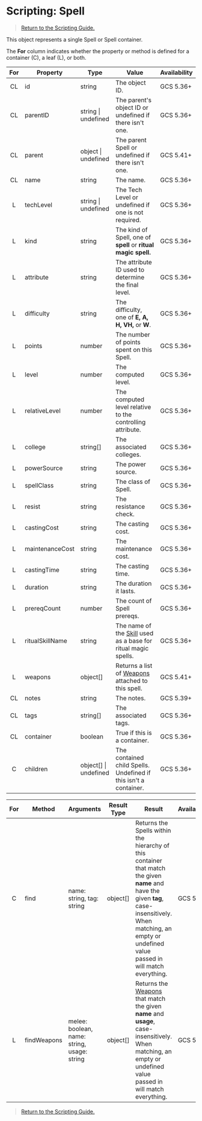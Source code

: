 # Scripting: Spell

> [Return to the Scripting Guide.](../Scripting%20Guide)

This object represents a single Spell or Spell container.

The **For** column indicates whether the property or method is defined for a container (C), a leaf (L), or both.

| For | Property | Type | Value | Availability
| :-: | --- | --- | --- | ---
| CL | id | string | The object ID. | GCS 5.36+
| CL | parentID | string \| undefined | The parent's object ID or undefined if there isn't one. | GCS 5.36+
| CL | parent | object \| undefined | The parent Spell or undefined if there isn't one. | GCS 5.41+
| CL | name | string | The name. | GCS 5.36+
| L | techLevel | string \| undefined | The Tech Level or undefined if one is not required. | GCS 5.36+
| L | kind | string | The kind of Spell, one of **spell** or **ritual magic spell.** | GCS 5.36+
| L | attribute | string | The attribute ID used to determine the final level. | GCS 5.36+
| L | difficulty | string | The difficulty, one of **E, A, H, VH,** or **W**. | GCS 5.36+
| L | points | number | The number of points spent on this Spell. | GCS 5.36+
| L | level | number | The computed level. | GCS 5.36+
| L | relativeLevel | number | The computed level relative to the controlling attribute. | GCS 5.36+
| L | college | string[] | The associated colleges. | GCS 5.36+
| L | powerSource | string | The power source. | GCS 5.36+
| L | spellClass | string | The class of Spell. | GCS 5.36+
| L | resist | string | The resistance check. | GCS 5.36+
| L | castingCost | string | The casting cost. | GCS 5.36+
| L | maintenanceCost | string | The maintenance cost. | GCS 5.36+
| L | castingTime | string | The casting time. | GCS 5.36+
| L | duration | string | The duration it lasts. | GCS 5.36+
| L | prereqCount | number | The count of Spell prereqs. | GCS 5.36+
| L | ritualSkillName | string | The name of the [Skill](Skill) used as a base for ritual magic spells. | GCS 5.36+
| L | weapons | object[] | Returns a list of [Weapons](Weapon) attached to this spell. | GCS 5.41+
| CL | notes | string | The notes. | GCS 5.39+
| CL | tags | string[] | The associated tags. | GCS 5.36+
| CL | container | boolean | True if this is a container. | GCS 5.36+
| C | children | object[] \| undefined | The contained child Spells. Undefined if this isn't a container. | GCS 5.36+

| For | Method | Arguments | Result Type | Result | Availability
| :-: | --- | --- | --- | --- | ---
| C | find | name: string, tag: string | object[] | Returns the Spells within the hierarchy of this container that match the given **name** and have the given **tag**, case-insensitively. When matching, an empty or undefined value passed in will match everything. | GCS 5.36+
| L | findWeapons | melee: boolean, name: string, usage: string | object[] | Returns the [Weapons](Weapon) that match the given **name** and **usage**, case-insensitively. When matching, an empty or undefined value passed in will match everything. | GCS 5.41+

> [Return to the Scripting Guide.](../Scripting%20Guide)
